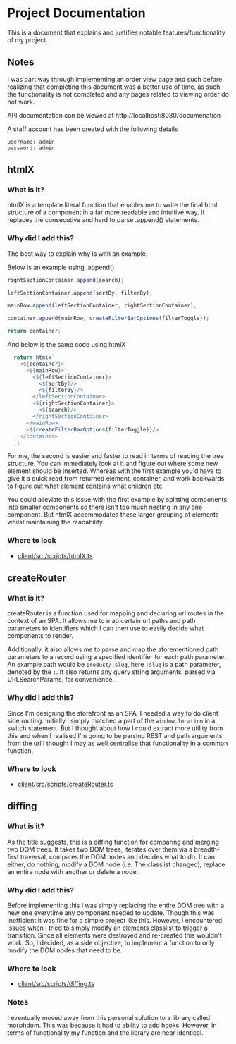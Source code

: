 # Project Documentation

This is a document that explains and justifies notable features/functionality of my project.

## Notes

I was part way through implementing an order view page and such before realizing that completing this document was a
better use of time, as such the functionality is not completed and any pages related to viewing order do not work.

API documentation can be viewed at http://localhost:8080/documenation

A staff account has been created with the following details

```
username: admin
password: admin
```

## htmlX

### What is it?

htmlX is a template literal function that enables me to write the final html structure of a component in a far more
readable and intuitive way. It replaces the consecutive and hard to parse .append() statements.

### Why did I add this?

The best way to explain why is with an example.

Below is an example using .append()

```ts
rightSectionContainer.append(search);

leftSectionContainer.append(sortBy, filterBy);

mainRow.append(leftSectionContainer, rightSectionContainer);

container.append(mainRow, createFilterBarOptions(filterToggle));

return container;
```

And below is the same code using htmlX

```ts
  return htmlx`
    <${container}>
      <${mainRow}>
        <${leftSectionContainer}>
          <${sortBy}/>
          <${filterBy}/>
        </leftSectionContainer>
        <${rightSectionContainer}>
          <${search}/>
        </rightSectionContainer>
      </mainRow>
      <${createFilterBarOptions(filterToggle)}/>
    </container>
  `;
```

For me, the second is easier and faster to read in terms of reading the tree structure. You can immediately look at it
and figure out where some new element should be inserted. Whereas with the first example you'd have to give it a quick
read from returned element, container, and work backwards to figure out what element contains what children etc.

You could alleviate this issue with the first example by splitting components into smaller components so there isn't too
much nesting in any one component. But htmlX accommodates these larger grouping of elements whilst maintaining the
readability.

### Where to look

* [client/src/scripts/htmlX.ts](client/src/scripts/htmlX.ts)

## createRouter

### What is it?

createRouter is a function used for mapping and declaring url routes in the context of an SPA. It allows me to map
certain url paths and path parameters to identifiers which I can then use to easily decide what components to render.

Additionally, it also allows me to parse and map the aforementioned path parameters to a record using a specified
identifier for each path parameter. An example path would be `product/:slug`, here `:slug` is a path parameter, denoted
by the `:`. It also returns any query string arguments, parsed via URLSearchParams, for convenience.

### Why did I add this?

Since I'm designing the storefront as an SPA, I needed a way to do client side routing. Initially I simply matched a
part of the `window.location` in a switch statement. But I thought about how I could extract more utility from this and
when I realised I'm going to be parsing REST and path arguments from the url I thought I may as well centralise that
functionality in a common function.

### Where to look

* [client/src/scripts/createRouter.ts](client/src/scripts/createRouter.ts)

## diffing

### What is it?

As the title suggests, this is a diffing function for comparing and merging two DOM trees. It takes two DOM trees,
iterates over them via a breadth-first traversal, compares the DOM nodes and decides what to do. It can either, do
nothing, modify a DOM node (i.e. The classlist changed), replace an entire node with another or delete a node.

### Why did I add this?

Before implementing this I was simply replacing the entire DOM tree with a new one everytime any component needed to
update. Though this was inefficient it was fine for a simple project like this. However, I encountered issues when I
tried to simply modify an elements classlist to trigger a transition. Since all elements were destroyed and re-created
this wouldn't work. So, I decided, as a side objective, to implement a function to only modify the DOM nodes that need
to be.

### Where to look

* [client/src/scripts/diffing.ts](client/src/scripts/diffing.ts)

### Notes

I eventually moved away from this personal solution to a library called morphdom. This was because it had to ability to
add hooks. However, in terms of functionality my function and the library are near identical.
